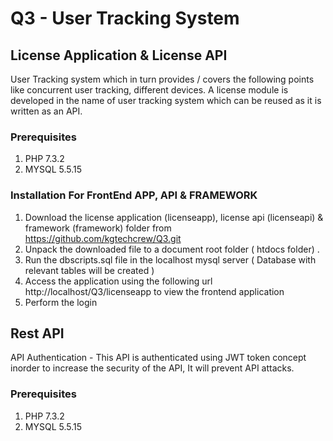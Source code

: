 # Q3 - User Tracking System

## License Application & License API

User Tracking system which in turn provides / covers the following points like concurrent user tracking, different devices.
A license module is developed in the name of user tracking system which can be reused as it is written as an API.  

### Prerequisites

1. PHP 7.3.2
2. MYSQL 5.5.15

### Installation For FrontEnd APP, API & FRAMEWORK

1. Download the license application (licenseapp), license api (licenseapi) & framework (framework) folder from https://github.com/kgtechcrew/Q3.git
2. Unpack the downloaded file to a document root folder ( htdocs folder) .
3. Run the dbscripts.sql file in the localhost mysql server ( Database with relevant tables will be created )
4. Access the application using the following url http://localhost/Q3/licenseapp to view the frontend application
5. Perform the login

## Rest API
API Authentication - This API is authenticated using JWT token concept inorder to increase the security of the API, It will prevent API attacks.

### Prerequisites

1. PHP 7.3.2
2. MYSQL 5.5.15
